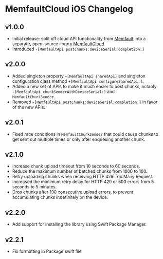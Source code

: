 # MemfaultCloud iOS Changelog

## v1.0.0

- Initial release: split off cloud API functionality from
  [Memfault](https://cocoapods.org/pods/Memfault) into a separate, open-source
  library [MemfaultCloud](https://cocoapods.org/pods/MemfaultCloud)
- Introduced `-[MemfaultApi postChunks:deviceSerial:completion:]`

## v2.0.0

- Added singleton property `+[MemfaultApi sharedApi]` and singleton
  configuration class method `+[MemfaultApi configureSharedApi:]`.
- Added a new set of APIs to make it much easier to post chunks, notably
  `-[MemfaultApi chunkSenderWithDeviceSerial:]` and `MemfaultChunkSender`.
- Removed `-[MemfaultApi postChunks:deviceSerial:completion:]` in favor of the
  new APIs.

## v2.0.1

- Fixed race conditions in `MemfaultChunkSender` that could cause chunks to get
  sent out multiple times or only after enqueuing another chunk.

## v2.1.0

- Increase chunk upload timeout from 10 seconds to 60 seconds.
- Reduce the maximum number of batched chunks from 1000 to 100.
- Retry uploading chunks when receiving HTTP 429 Too Many Request.
- Increased the mimimum retry delay for HTTP 429 or 503 errors from 5 seconds to
  5 minutes.
- Drop chunks after 100 consecutive upload errors, to prevent accumulating
  chunks indefinitely on the device.

## v2.2.0

- Add support for installing the library using Swift Package Manager.

## v2.2.1

- Fix formatting in Package.swift file
